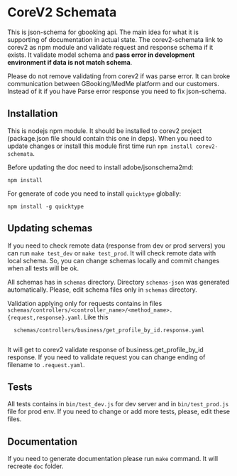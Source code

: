 # CoreV2 Schemata

This is json-schema for gbooking api. 
The main idea for what it is supporting of documentation in actual state. 
The corev2-schemata link to corev2 as npm module and validate request and response schema if it exists. 
It validate model schema and __pass error in development environment if data is not match schema__.

Please do not remove validating from corev2 if was parse error. 
It can broke communication between GBooking/MedMe platform and our customers. Instead of it if you have Parse error response 
you need to fix json-schema.

## Installation

This is nodejs npm module. It should be installed to corev2 project (package.json file should contain this one in deps).
When you need to update changes or install this module first time run `npm install corev2-schemata`.

Before updating the doc need to install adobe/jsonschema2md:

````
npm install
````

For generate of code you need to install `quicktype` globally:

````
npm install -g quicktype
````

## Updating schemas

If you need to check remote data (response from dev or prod servers) you can run `make test_dev` or `make test_prod`.
It will check remote data with local schema. So, you can change schemas locally and commit changes when all tests will be ok.

All schemas has in `schemas` directory. Directory `schemas-json` was generated automatically.
Please, edit schema files only in `schemas` directory.

Validation applying only for requests contains in files 
 `schemas/controllers/<controller_name>/<method_name>.{request,response}.yaml`. Like this
 
````
  schemas/controllers/business/get_profile_by_id.response.yaml
  
````

It will get to corev2 validate response of business.get_profile_by_id response. If you need to validate request you can change ending of filename to `.request.yaml`. 

## Tests

All tests contains in `bin/test_dev.js` for dev server and in `bin/test_prod.js` file for prod env.
If you need to change or add more tests, please, edit these files.
  
## Documentation

If you need to generate documentation please run `make` command. It will recreate `doc` folder.
